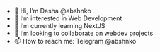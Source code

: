- 👋 Hi, I’m Dasha @abshnko
- 👀 I’m interested in Web Development
- 🌱 I’m currently learning NextJS
- 💞️ I’m looking to collaborate on webdev projects
- 📫 How to reach me: Telegram @abshnko

<!---
abshnko/abshnko is a ✨ special ✨ repository because its `README.md` (this file) appears on your GitHub profile.
You can click the Preview link to take a look at your changes.
--->

